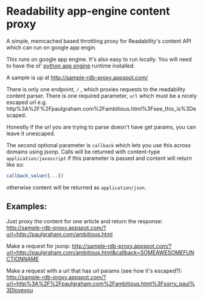 # Readability app-engine content proxy

A simple, memcached based throttling proxy for Readability's content API which can run on google app engin.

This runs on google app engine. It's also easy to run locally. You will need to have the ol' [python app engine](https://developers.google.com/appengine/) runtime installed.

A sample is up at http://sample-rdb-proxy.appspot.com/

There is only one endpoint, `/` , which proxies requests to the readability content parser. There is one required parameter, `url` which must be a nicely escaped url e.g. http%3A%2F%2Fpaulgraham.com%2Fambitious.html%3Fsee_this_is%3Descaped.

Honestly if the url you are trying to parse doesn't have get params, you can leave it unescaped.

The second optional parameter is `callback` which lets you use this across domains using jsonp. Calls will be returned with content-type `application/javascript` if this parameter is passed and content will return like so:

```javascript
callback_value({...})
```

otherwise content will be returned as `application/json`.

## Examples:
Just proxy the content for one article and return the response: http://sample-rdb-proxy.appspot.com/?url=http://paulgraham.com/ambitious.html

Make a request for jsonp: http://sample-rdb-proxy.appspot.com/?url=http://paulgraham.com/ambitious.html&callback=SOMEAWESOMEFUNCTIONNAME

Make a request with a url that has url params (see how it's escaped?): http://sample-rdb-proxy.appspot.com/?url=http%3A%2F%2Fpaulgraham.com%2Fambitious.html%3Fsorry_paul%3Dloveyou
